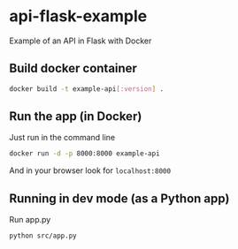 # api-flask-example

Example of an API in Flask with Docker

## Build docker container

```bash
docker build -t example-api[:version] .
```

## Run the app (in Docker)

Just run in the command line

```bash
docker run -d -p 8000:8000 example-api
```

And in your browser look for `localhost:8000`

## Running in dev mode (as a Python app)

Run app.py

```bash
python src/app.py
```

